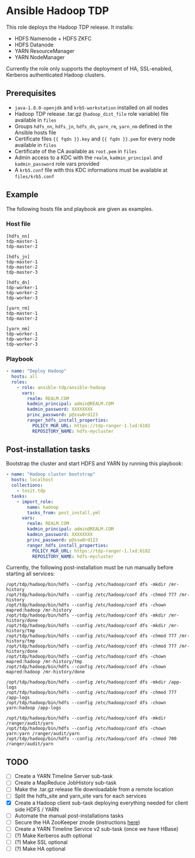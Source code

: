 # Ansible Hadoop TDP

This role deploys the Hadoop TDP release. It installs:

- HDFS Namenode + HDFS ZKFC
- HDFS Datanode
- YARN ResourceManager
- YARN NodeManager

Currently the role only supports the deployment of HA, SSL-enabled, Kerberos authenticated Hadoop clusters.

## Prerequisites

- `java-1.8.0-openjdk` and `krb5-workstation` installed on all nodes
- Hadoop TDP release .tar.gz (`hadoop_dist_file` role variable) file available in `files`
- Groups `hdfs_nn`, `hdfs_jn`, `hdfs_dn`, `yarn_rm`, `yarn_nm` defined in the Ansible hosts file
- Certificate files `{{ fqdn }}.key` and `{{ fqdn }}.pem` for every node available in `files`
- Certificate of the CA available as `root.pem` in `files`
- Admin access to a KDC with the `realm`, `kadmin_principal` and `kadmin_password` role vars provided
- A `krb5.conf` file with this KDC informations must be available at `files/krb5.conf`

## Example

The following hosts file and playbook are given as examples.

### Host file

```
[hdfs_nn]
tdp-master-1
tdp-master-2

[hdfs_jn]
tdp-master-1
tdp-master-2
tdp-master-3

[hdfs_dn]
tdp-worker-1
tdp-worker-2
tdp-worker-3

[yarn_rm]
tdp-master-1
tdp-master-2

[yarn_nm]
tdp-worker-1
tdp-worker-2
tdp-worker-3
```

### Playbook

```yaml
- name: "Deploy Hadoop"
  hosts: all
  roles:
    - role: ansible-tdp/ansible-hadoop
      vars:
        realm: REALM.COM
        kadmin_principal: admin@REALM.COM
        kadmin_password: XXXXXXXX
        princ_password: p@ssw0rd123
        ranger_hdfs_install_properties:
          POLICY_MGR_URL: https://tdp-ranger-1.lxd:6182
          REPOSITORY_NAME: hdfs-mycluster
```

## Post-installation tasks

Bootstrap the cluster and start HDFS and YARN by running this playbook:

```yml
- name: "Hadoop cluster bootstrap"
  hosts: localhost
  collections:
    - tosit.tdp
  tasks:
    - import_role:
        name: hadoop
        tasks_from: post_install.yml
      vars:
        realm: REALM.COM
        kadmin_principal: admin@REALM.COM
        kadmin_password: XXXXXXXX
        princ_password: p@ssw0rd123
        ranger_hdfs_install_properties:
          POLICY_MGR_URL: https://tdp-ranger-1.lxd:6182
          REPOSITORY_NAME: hdfs-mycluster
```

Currently, the following post-installation must be run manually before starting all services:

```
/opt/tdp/hadoop/bin/hdfs --config /etc/hadoop/conf dfs -mkdir /mr-history
/opt/tdp/hadoop/bin/hdfs --config /etc/hadoop/conf dfs -chmod 777 /mr-history
/opt/tdp/hadoop/bin/hdfs --config /etc/hadoop/conf dfs -chown mapred:hadoop /mr-history
/opt/tdp/hadoop/bin/hdfs --config /etc/hadoop/conf dfs -mkdir /mr-history/done
/opt/tdp/hadoop/bin/hdfs --config /etc/hadoop/conf dfs -mkdir /mr-history/tmp
/opt/tdp/hadoop/bin/hdfs --config /etc/hadoop/conf dfs -chmod 777 /mr-history/tmp
/opt/tdp/hadoop/bin/hdfs --config /etc/hadoop/conf dfs -chmod 777 /mr-history/done
/opt/tdp/hadoop/bin/hdfs --config /etc/hadoop/conf dfs -chown mapred:hadoop /mr-history/tmp
/opt/tdp/hadoop/bin/hdfs --config /etc/hadoop/conf dfs -chown mapred:hadoop /mr-history/done

/opt/tdp/hadoop/bin/hdfs --config /etc/hadoop/conf dfs -mkdir /app-logs
/opt/tdp/hadoop/bin/hdfs --config /etc/hadoop/conf dfs -chmod 777 /app-logs
/opt/tdp/hadoop/bin/hdfs --config /etc/hadoop/conf dfs -chown yarn:hadoop /app-logs

/opt/tdp/hadoop/bin/hdfs --config /etc/hadoop/conf dfs -mkdir /ranger/audit/yarn
/opt/tdp/hadoop/bin/hdfs --config /etc/hadoop/conf dfs -chown yarn:yarn /ranger/audit/yarn
/opt/tdp/hadoop/bin/hdfs --config /etc/hadoop/conf dfs -chmod 700 /ranger/audit/yarn
```

## TODO

- [ ] Create a YARN Timeline Server sub-task
- [ ] Create a MapReduce JobHistory sub-task
- [ ] Make the .tar.gz release file downloadable from a remote location
- [ ] Split the hdfs_site and yarn_site vars for each services
- [x] Create a Hadoop client sub-task deploying everything needed for client side HDFS / YARN
- [ ] Automate the manual post-installations tasks
- [ ] Secure the HA ZooKeeper znode (instructions [here](https://hadoop.apache.org/docs/r3.1.1/hadoop-project-dist/hadoop-hdfs/HDFSHighAvailabilityWithQJM.html#Securing_access_to_ZooKeeper))
- [ ] Create a YARN Timeline Service v2 sub-task (once we have HBase)
- [ ] (?) Make Kerberos auth optional
- [ ] (?) Make SSL optional
- [ ] (?) Make HA optional
